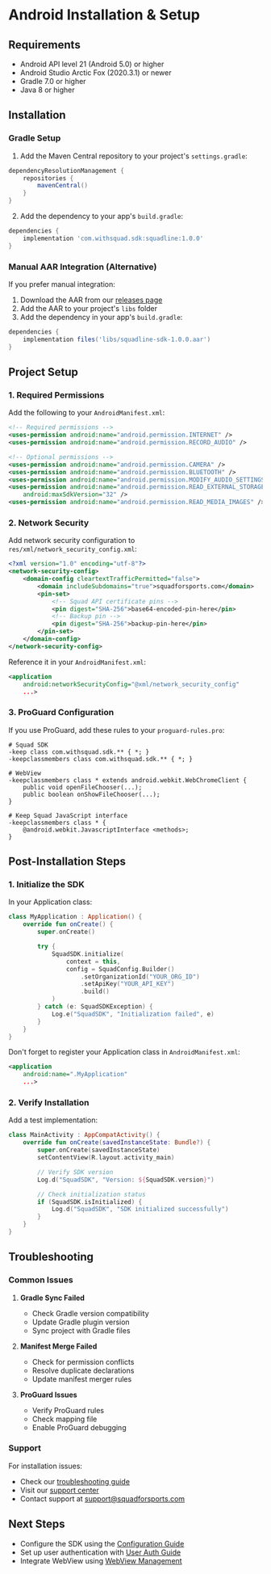# Android Installation & Setup

## Requirements

- Android API level 21 (Android 5.0) or higher
- Android Studio Arctic Fox (2020.3.1) or newer
- Gradle 7.0 or higher
- Java 8 or higher

## Installation

### Gradle Setup

1. Add the Maven Central repository to your project's `settings.gradle`:

```groovy
dependencyResolutionManagement {
    repositories {
        mavenCentral()
    }
}
```

2. Add the dependency to your app's `build.gradle`:

```groovy
dependencies {
    implementation 'com.withsquad.sdk:squadline:1.0.0'
}
```

### Manual AAR Integration (Alternative)

If you prefer manual integration:

1. Download the AAR from our [releases page](https://github.com/withyoursquad/squad-sports-android/releases)
2. Add the AAR to your project's `libs` folder
3. Add the dependency in your app's `build.gradle`:

```groovy
dependencies {
    implementation files('libs/squadline-sdk-1.0.0.aar')
}
```

## Project Setup

### 1. Required Permissions

Add the following to your `AndroidManifest.xml`:

```xml
<!-- Required permissions -->
<uses-permission android:name="android.permission.INTERNET" />
<uses-permission android:name="android.permission.RECORD_AUDIO" />

<!-- Optional permissions -->
<uses-permission android:name="android.permission.CAMERA" />
<uses-permission android:name="android.permission.BLUETOOTH" />
<uses-permission android:name="android.permission.MODIFY_AUDIO_SETTINGS" />
<uses-permission android:name="android.permission.READ_EXTERNAL_STORAGE"
    android:maxSdkVersion="32" />
<uses-permission android:name="android.permission.READ_MEDIA_IMAGES" />
```

### 2. Network Security

Add network security configuration to `res/xml/network_security_config.xml`:

```xml
<?xml version="1.0" encoding="utf-8"?>
<network-security-config>
    <domain-config cleartextTrafficPermitted="false">
        <domain includeSubdomains="true">squadforsports.com</domain>
        <pin-set>
            <!-- Squad API certificate pins -->
            <pin digest="SHA-256">base64-encoded-pin-here</pin>
            <!-- Backup pin -->
            <pin digest="SHA-256">backup-pin-here</pin>
        </pin-set>
    </domain-config>
</network-security-config>
```

Reference it in your `AndroidManifest.xml`:

```xml
<application
    android:networkSecurityConfig="@xml/network_security_config"
    ...>
```

### 3. ProGuard Configuration

If you use ProGuard, add these rules to your `proguard-rules.pro`:

```proguard
# Squad SDK
-keep class com.withsquad.sdk.** { *; }
-keepclassmembers class com.withsquad.sdk.** { *; }

# WebView
-keepclassmembers class * extends android.webkit.WebChromeClient {
    public void openFileChooser(...);
    public boolean onShowFileChooser(...);
}

# Keep Squad JavaScript interface
-keepclassmembers class * {
    @android.webkit.JavascriptInterface <methods>;
}
```

## Post-Installation Steps

### 1. Initialize the SDK

In your Application class:

```kotlin
class MyApplication : Application() {
    override fun onCreate() {
        super.onCreate()

        try {
            SquadSDK.initialize(
                context = this,
                config = SquadConfig.Builder()
                    .setOrganizationId("YOUR_ORG_ID")
                    .setApiKey("YOUR_API_KEY")
                    .build()
            )
        } catch (e: SquadSDKException) {
            Log.e("SquadSDK", "Initialization failed", e)
        }
    }
}
```

Don't forget to register your Application class in `AndroidManifest.xml`:

```xml
<application
    android:name=".MyApplication"
    ...>
```

### 2. Verify Installation

Add a test implementation:

```kotlin
class MainActivity : AppCompatActivity() {
    override fun onCreate(savedInstanceState: Bundle?) {
        super.onCreate(savedInstanceState)
        setContentView(R.layout.activity_main)

        // Verify SDK version
        Log.d("SquadSDK", "Version: ${SquadSDK.version}")

        // Check initialization status
        if (SquadSDK.isInitialized) {
            Log.d("SquadSDK", "SDK initialized successfully")
        }
    }
}
```

## Troubleshooting

### Common Issues

1. **Gradle Sync Failed**

   - Check Gradle version compatibility
   - Update Gradle plugin version
   - Sync project with Gradle files

2. **Manifest Merge Failed**

   - Check for permission conflicts
   - Resolve duplicate declarations
   - Update manifest merger rules

3. **ProGuard Issues**
   - Verify ProGuard rules
   - Check mapping file
   - Enable ProGuard debugging

### Support

For installation issues:

- Check our [troubleshooting guide](../troubleshooting.md)
- Visit our [support center](https://support.squadforsports.com)
- Contact support at support@squadforsports.com

## Next Steps

- Configure the SDK using the [Configuration Guide](configuration.md)
- Set up user authentication with [User Auth Guide](user-auth.md)
- Integrate WebView using [WebView Management](webview.md)
